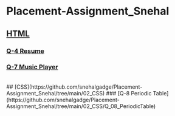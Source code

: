 # Placement-Assignment_Snehal

## [HTML](https://github.com/snehalgadge/Placement-Assignment_Snehal/tree/main/HTML)
### [Q-4 Resume](https://github.com/snehalgadge/Placement-Assignment_Snehal/blob/main/HTML/Q_04_Resume.html)
### [Q-7 Music Player](https://github.com/snehalgadge/Placement-Assignment_Snehal/blob/main/HTML/Q_07_MusicPlayer.html)

<br>
## [CSS](https://github.com/snehalgadge/Placement-Assignment_Snehal/tree/main/02_CSS)
### [Q-8 Periodic Table](https://github.com/snehalgadge/Placement-Assignment_Snehal/tree/main/02_CSS/Q_08_PeriodicTable)


